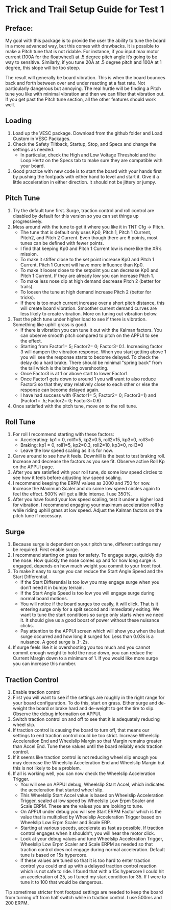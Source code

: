 # Trick and Trail Setup Guide for Test 1
## Preface: 
My goal with this package is to provide the user the ability to tune the board in a more advanced way, but this comes with drawbacks. It is possible to make a Pitch tune that is not ridable. For instance, if you input max motor current (100A for the floatwheel) at .5 degree pitch angle it’s going to be way to sensitive. Similarly, if you tune 20A at .5 degree pitch and 100A at 1 degree, this slope will be too steep. 

The result will generally be board vibration. This is when the board bounces back and forth between over and under reacting at a fast rate. Not particularly dangerous but annoying. The real hurtle will be finding a Pitch tune you like with minimal vibration and then we can filter that vibration out. If you get past the Pitch tune section, all the other features should work well. 

## Loading
1. Load up the VESC package. Download from the github folder and Load Custom in VESC Packages.
1. Check the Safety Tiltback, Startup, Stop, and Specs and change the settings as needed. 
    * In particular, check the High and Low Voltage Threshold and the Loop Hertz on the Specs tab to make sure they are compatible with your board.
1. Good practice with new code is to start the board with your hands first by pushing the footpads with either hand to level and start it. Give it a little acceleration in either direction. It should not be jittery or jumpy.
        
## Pitch Tune
1. Try the default tune first. Surge, traction control and roll control are disabled by default for this version so you can set things up progressively.
1. Mess around with the tune to get it where you like it in TNT Cfg -> Pitch. 
    * The tune that is default only uses Kp0, Pitch 1, Pitch 1 Current, Pitch2, and Pitch 2 Current. Even though there are 6 points, most tunes can be defined with fewer points.
    * I find that keeping Kp0 and Pitch 1 Current low is more like the XR’s mission.
    * To make it stiffer close to the set point increase Kp0 and Pitch 1 Current. Pitch 1 Current will have more influence than Kp0.
    * To make it looser close to the setpoint you can decrease Kp0 and Pitch 1 Current. If they are already low you can increase Pitch 1.
    * To make less nose dip at high demand decrease Pitch 2 (better for trails).
    * To loosen the tune at high demand increase Pitch 2 (better for tricks).
    * If there is too much current increase over a short pitch distance, this will create board vibration. Smoother current demand curves are less likely to create vibration. More on tuning out vibration below.
1. Test the pitch tune under higher load to see if there is vibration.  Something like uphill grass is good. 
    * If there is vibration you can tune it out with the Kalman factors. You can observe smooth pitch compared to pitch on the APPUI to see the effect.
    * Starting from Factor1= 5; Factor2= 0; Factor3=0.1. Increasing factor 3 will dampen the vibration response. When you start getting above 1 you will see the response starts to become delayed. To check the delay do a hard brake. There should be minimal "spring back" from the tail which is the braking overshooting.
    *  Once Factor3 is at 1 or above start to lower Factor1.
    * Once Factor1 gets down to around 1 you will want to also reduce Factor3 so that they stay relatively close to each other or else the response can become delayed again.
    * I have had success with (Factor1= 5; Factor2= 0; Factor3=1) and (Factor1= .5; Factor2= 0; Factor3=0.6)
1. Once satisfied with the pitch tune, move on to the roll tune.
    
## Roll Tune
1. For roll I recommend starting with these factors:
    * Accelerating: kp1 = 0, roll1=5, kp2=0.5, roll2=15, kp3=0, roll3=0
    * Braking: kp1 = 0, roll1=5, kp2=0.3, roll2=10, kp3=0, roll3=0
    * Leave the low speed scaling as it is for now.
1. Carve around to see how it feels. Downhill is the best to test braking roll. Increase and decrease the factors as you see fit. Observe active Roll Kp on the APPUI page.
1. After you are satisfied with your roll tune, do some low speed circles to see how it feels before adjusting low speed scaling.
1. I recommend keeping the ERPM values as 3000 and 750 for now. Increase the Maximum Scaler and do some low speed circles again to feel the effect. 500% will get a little intense. I use 350%.
1. After you have found your low speed scaling, test it under a higher load for vibration. I recommend engaging your maximum acceleration roll kp while riding uphill grass at low speed. Adjust the Kalman factors on the pitch tune if necessary.

## Surge
1. Because surge is dependent on your pitch tune, different settings may be required. First enable surge.
1. I recommend starting on grass for safety. To engage surge, quickly dip the nose. How quickly the nose comes up and for how long surge is engaged, depends on how much weight you commit to your front foot. 
1. To make it easy to surge you can reduce the Start Angle Speed and the Start Differential. 
    * If the Start Differential is too low you may engage surge when you don’t need it in bumpy terrain.
    * If the Start Angle Speed is too low you will engage surge during normal board motions.
    * You will notice if the board surges too easily, it will click. That is it entering surge only for a split second and immediately exiting. We want to tune the start conditions so surge only starts when we need it. It should give us a good boost of power without these nuisance clicks.
    * Pay attention to the APPUI screen which will show you when the last surge occurred and how long it surged for. Less than 0.03s is a nuisance. A good surge is .1-.2s.
1. If surge feels like it is overshooting you too much and you cannot commit enough weight to hold the nose down, you can reduce the Current Margin down to a minimum of 1. If you would like more surge you can increase this number.

## Traction Control
1. Enable traction control
1. First you will want to see if the settings are roughly in the right range for your board configuration. To do this, start on grass. Either surge and de-weight the board or brake hard and de-weight to get the tire to slip. Observe the debug information on APPUI.
1. Switch traction control on and off to see that it is adequately reducing wheel slip.
1. If traction control is causing the board to turn off, that means our settings to end traction control could be too strict. Increase Wheelslip Acceleration End and Wheelslip Margin so that Margin remains greater than Accel End. Tune these values until the board reliably ends traction control.
1. If it seems like traction control is not reducing wheel slip enough you may decrease the Wheelslip Acceleration End and Wheelslip Margin but this is not likely to be a problem.
1. If all is working well, you can now check the Wheelslip Acceleration Trigger. 
    * You will see on APPUI debug, Wheelslip Start Accel, which indicates the acceleration that started wheel slip. 
    * This Wheelslip Start Accel value is based on Wheelslip Acceleration Trigger, scaled at low speed by Wheelslip Low Erpm Scaler and Scale ERPM. These are the values you are looking to tune.
    * On APPUI under debug you will see Start ERPM Factor which is the value that is multiplied by Wheelslip Acceleration Trigger based on Wheelslip Low Erpm Scaler and Scale ERP.
    * Starting at various speeds, accelerate as fast as possible. If traction control engages when it shouldn’t, you will hear the motor click. 
    * Look at your debug values and tune Wheelslip Acceleration Trigger, Wheelslip Low Erpm Scaler and Scale ERPM as needed so that traction control does not engage during normal acceleration. Default tune is based on 15s hypercore.
    * If these values are tuned so that it is too hard to enter traction control you could end up with a delayed traction control reaction which is not safe to ride. I found that with a 15s hypercore I could hit an acceleration of 25, so I tuned my start condition for 35. If I were to tune it to 100 that would be dangerous. 

Tip sometimes stricter front footpad settings are needed to keep the board from turning off from half switch while in traction control. I use 500ms and 200 ERPM.
